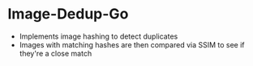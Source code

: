 # Image-Dedup-Go

* Implements image hashing to detect duplicates
* Images with matching hashes are then compared via SSIM to see if they're a close match

